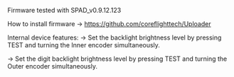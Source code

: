 Firmware tested with SPAD_v0.9.12.123

How to install firmware -> https://github.com/coreflighttech/Uploader

Internal device features:
 -> Set the backlight brightness level by pressing TEST and turning the Inner encoder simultaneously.

 -> Set the digit backlight brightness level by pressing TEST and turning the Outer encoder simultaneously.
